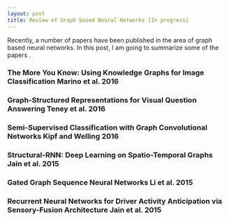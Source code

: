 ```yaml
---
layout: post
title: Review of Graph based Neural Networks [In progress] 
---
```


Recently, a number of papers have been published in the area of graph based neural networks. In this post, I am going to summarize some of the papers . 


### The More You Know: Using Knowledge Graphs for Image Classification	Marino et al.	2016
### Graph-Structured Representations for Visual Question Answering	Teney et al.	2016
### Semi-Supervised Classification with Graph Convolutional Networks	Kipf and Welling	2016
### Structural-RNN: Deep Learning on Spatio-Temporal Graphs	Jain et al.	2015
### Gated Graph Sequence Neural Networks	Li et al.	2015
### Recurrent Neural Networks for Driver Activity Anticipation via Sensory-Fusion Architecture	Jain et al.	2015


